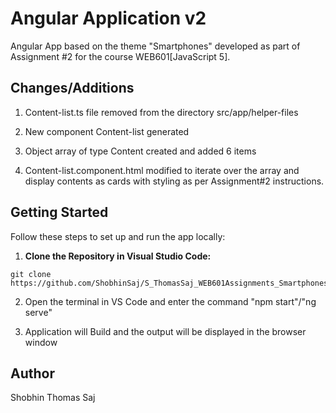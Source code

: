 # Angular Application v2

Angular App based on the theme "Smartphones" developed as part of Assignment #2 for the course WEB601[JavaScript 5].

## Changes/Additions
1. Content-list.ts file removed from the directory src/app/helper-files

2. New component Content-list generated

3. Object array of type Content created and added 6 items

4. Content-list.component.html modified to iterate over the array and display contents as cards with styling as per Assignment#2 instructions.

## Getting Started

Follow these steps to set up and run the app locally:

1. **Clone the Repository in Visual Studio Code:**
```
git clone https://github.com/ShobhinSaj/S_ThomasSaj_WEB601Assignments_Smartphones.git
```
2. Open the terminal in VS Code and enter the command "npm start"/"ng serve"

3. Application will Build and the output will be displayed in the browser window

## Author

Shobhin Thomas Saj

